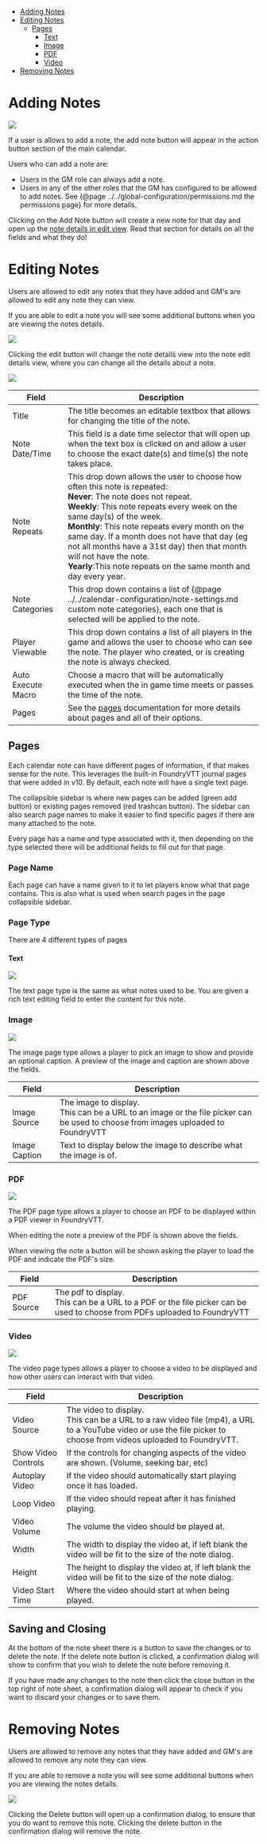 - [Adding Notes](#adding-notes)
- [Editing Notes](#editing-notes)
  - [Pages](#pages)
    - [Text](#text)
    - [Image](#image)
    - [PDF](#pdf)
    - [Video](#video)
- [Removing Notes](#removing-notes)

# Adding Notes

![](media://add-notes.png)

If a user is allows to add a note, the add note button will appear in the action button section of the main calendar.

Users who can add a note are:

- Users in the GM role can always add a note.
- Users in any of the other roles that the GM has configured to be allowed to add notes. See {@page ../../global-configuration/permissions.md the permissions page} for more details.

Clicking on the Add Note button will create a new note for that day and open up the [note details in edit view](#editing-notes). Read that section for details on all the fields and what they do!

# Editing Notes

Users are allowed to edit any notes that they have added and GM's are allowed to edit any note they can view.

If you are able to edit a note you will see some additional buttons when you are viewing the notes details.

![](media://edit-delete-note-buttons.png)

Clicking the edit button will change the note details view into the note edit details view, where you can change all the details about a note.

![](media://note-edit-details.png)

| Field              | Description                                                                                                                                                                                                                                                                                                                                                                                                                                          |
|--------------------|------------------------------------------------------------------------------------------------------------------------------------------------------------------------------------------------------------------------------------------------------------------------------------------------------------------------------------------------------------------------------------------------------------------------------------------------------|
| Title              | The title becomes an editable textbox that allows for changing the title of the note.                                                                                                                                                                                                                                                                                                                                                                |
| Note Date/Time     | This field is a date time selector that will open up when the text box is clicked on and allow a user to choose the exact date(s) and time(s) the note takes place.                                                                                                                                                                                                                                                                                  |
| Note Repeats       | This drop down allows the user to choose how often this note is repeated:<br/>**Never**: The note does not repeat.<br/>**Weekly**: This note repeats every week on the same day(s) of the week.<br/>**Monthly**: This note repeats every month on the same day. If a month does not have that day (eg not all months have a 31st day) then that month will not have the note.<br/>**Yearly**:This note repeats on the same month and day every year. |
| Note Categories    | This drop down contains a list of {@page ../../calendar-configuration/note-settings.md custom note categories}, each one that is selected will be applied to the note.                                                                                                                                                                                                                                                                               |
| Player Viewable    | This drop down contains a list of all players in the game and allows the user to choose who can see the note. The player who created, or is creating the note is always checked.                                                                                                                                                                                                                                                                     |
| Auto Execute Macro | Choose a macro that will be automatically executed when the in game time meets or passes the time of the note.                                                                                                                                                                                                                                                                                                                                       |
| Pages              | See the [pages](#pages) documentation for more details about pages and all of their options.                                                                                                                                                                                                                                                                                                                                                         |

## Pages

Each calendar note can have different pages of information, if that makes sense for the note. This leverages the built-in FoundryVTT journal pages that were added in v10. By default, each note will have a single text page.

The collapsible sidebar is where new pages can be added (green add button) or existing pages removed (red trashcan button). The sidebar can also search page names to make it easier to find specific pages if there are many attached to the note.

Every page has a name and type associated with it, then depending on the type selected there will be additional fields to fill out for that page.

### Page Name

Each page can have a name given to it to let players know what that page contains. This is also what is used when search pages in the page collapsible sidebar.

### Page Type

There are 4 different types of pages

#### Text

![](media://note-edit-details-pages.png)

The text page type is the same as what notes used to be. You are given a rich text editing field to enter the content for this note.

### Image

![](media://note-edit-details-pages-image.png)

The image page type allows a player to pick an image to show and provide an optional caption. A preview of the image and caption are shown above the fields.

| Field         | Description                                                                                                                         |
|---------------|-------------------------------------------------------------------------------------------------------------------------------------|
| Image Source  | The image to display.<br/>This can be a URL to an image or the file picker can be used to choose from images uploaded to FoundryVTT |
| Image Caption | Text to display below the image to describe what the image is of.                                                                   |


### PDF

![](media://note-edit-details-pages-pdf.png)

The PDF page type allows a player to choose an PDF to be displayed within a PDF viewer in FoundryVTT.

When editing the note a preview of the PDF is shown above the fields.

When viewing the note a button will be shown asking the player to load the PDF and indicate the PDF's size.

| Field      | Description                                                                                                                   |
|------------|-------------------------------------------------------------------------------------------------------------------------------|
| PDF Source | The pdf to display.<br/>This can be a URL to a PDF or the file picker can be used to choose from PDFs uploaded to FoundryVTT  |

### Video

![](media://note-edit-details-pages-video.png)

The video page types allows a player to choose a video to be displayed and how other users can interact with that video.

| Field               | Description                                                                                                                                                           |
|---------------------|-----------------------------------------------------------------------------------------------------------------------------------------------------------------------|
| Video Source        | The video to display.<br/> This can be a URL to a raw video file (mp4), a URL to a YouTube video or use the file picker to choose from videos uploaded to FoundryVTT. |
| Show Video Controls | If the controls for changing aspects of the video are shown. (Volume, seeking bar, etc)                                                                               |
| Autoplay Video      | If the video should automatically start playing once it has loaded.                                                                                                   |
| Loop Video          | If the video should repeat after it has finished playing.                                                                                                             |
| Video Volume        | The volume the video should be played at.                                                                                                                             |
| Width               | The width to display the video at, if left blank the video will be fit to the size of the note dialog.                                                                |
| Height              | The height to display the video at, if left blank the video will be fit to the size of the note dialog.                                                               |
| Video Start Time    | Where the video should start at when being played.                                                                                                                    |


## Saving and Closing

At the bottom of the note sheet there is a button to save the changes or to delete the note. If the delete note button is clicked, a confirmation dialog will show to confirm that you wish to delete the note before removing it.

If you have made any changes to the note then click the close button in the top right of note sheet, a confirmation dialog will appear to check if you want to discard your changes or to save them.

# Removing Notes

Users are allowed to remove any notes that they have added and GM's are allowed to remove any note they can view.

If you are able to remove a note you will see some additional buttons when you are viewing the notes details.

![](media://edit-delete-note-buttons.png)

Clicking the Delete button will open up a confirmation dialog, to ensure that you do want to remove this note. Clicking the delete button in the confirmation dialog will remove the note.